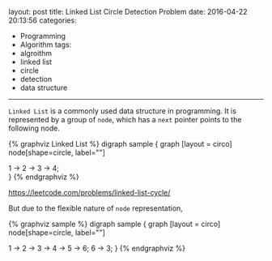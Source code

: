 layout: post
title: Linked List Circle Detection Problem
date: 2016-04-22 20:13:56
categories:
  - Programming
  - Algorithm
tags:
  - algroithm
  - linked list
  - circle
  - detection
  - data structure
---

`Linked List` is a commonly used data structure in programming. It is represented by a group of `node`, which has a `next` pointer points to the following node.

{% graphviz Linked List %}
digraph sample {
  graph [layout = circo]
  node[shape=circle, label=""]

  1 -> 2 -> 3 -> 4;  
}
{% endgraphviz %}

https://leetcode.com/problems/linked-list-cycle/

But due to the flexible nature of `node` representation, 

{% graphviz sample %}
digraph sample {
  graph [layout = circo]
  node[shape=circle, label=""]

  1 -> 2 -> 3 -> 4 -> 5 -> 6;
  6 -> 3;
}
{% endgraphviz %}
